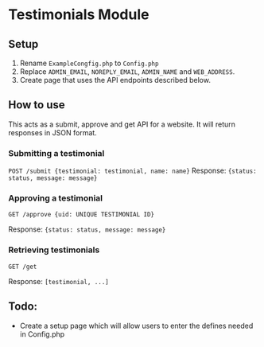 # Testimonials Module

## Setup

1. Rename ```ExampleCongfig.php``` to ```Config.php```
2. Replace ```ADMIN_EMAIL```, ```NOREPLY_EMAIL```, ```ADMIN_NAME``` and ```WEB_ADDRESS```.
3. Create page that uses the API endpoints described below. 

## How to use
This acts as a submit, approve and get API for a website.
It will return responses in JSON format.

### Submitting a testimonial
```POST /submit {testimonial: testimonial, name: name}```
Response: 
```{status: status, message: message}```

### Approving a testimonial
```GET /approve {uid: UNIQUE TESTIMONIAL ID}```

Response: 
```{status: status, message: message}```

### Retrieving testimonials
```GET /get```

Response: 
```[testimonial, ...]```

## Todo:

- Create a setup page which will allow users to enter the defines needed in Config.php
